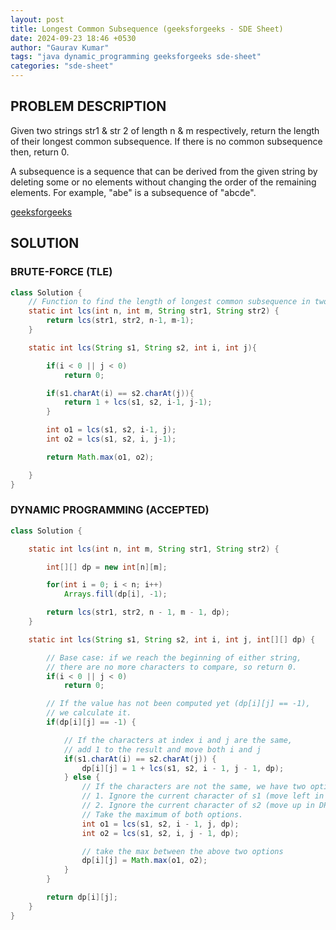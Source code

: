 ```yaml
---
layout: post
title: Longest Common Subsequence (geeksforgeeks - SDE Sheet)
date: 2024-09-23 18:46 +0530
author: "Gaurav Kumar"
tags: "java dynamic_programming geeksforgeeks sde-sheet"
categories: "sde-sheet"
---
```


## PROBLEM DESCRIPTION

Given two strings str1 & str 2 of length n & m respectively, return the length of their longest common subsequence. If there is no common subsequence then, return 0.

A subsequence is a sequence that can be derived from the given string by deleting some or no elements without changing the order of the remaining elements. For example, "abe" is a subsequence of "abcde".

[geeksforgeeks](https://www.geeksforgeeks.org/problems/longest-common-subsequence-1587115620/1?page=9)

## SOLUTION

### BRUTE-FORCE (TLE)

```java
class Solution {
    // Function to find the length of longest common subsequence in two strings.
    static int lcs(int n, int m, String str1, String str2) {
        return lcs(str1, str2, n-1, m-1);
    }

    static int lcs(String s1, String s2, int i, int j){

        if(i < 0 || j < 0)
            return 0;

        if(s1.charAt(i) == s2.charAt(j)){
            return 1 + lcs(s1, s2, i-1, j-1);
        }

        int o1 = lcs(s1, s2, i-1, j);
        int o2 = lcs(s1, s2, i, j-1);

        return Math.max(o1, o2);

    }
}
```

### DYNAMIC PROGRAMMING (ACCEPTED)

```java
class Solution {

    static int lcs(int n, int m, String str1, String str2) {

        int[][] dp = new int[n][m];

        for(int i = 0; i < n; i++)
            Arrays.fill(dp[i], -1);

        return lcs(str1, str2, n - 1, m - 1, dp);
    }

    static int lcs(String s1, String s2, int i, int j, int[][] dp) {

        // Base case: if we reach the beginning of either string,
        // there are no more characters to compare, so return 0.
        if(i < 0 || j < 0)
            return 0;

        // If the value has not been computed yet (dp[i][j] == -1),
        // we calculate it.
        if(dp[i][j] == -1) {

            // If the characters at index i and j are the same,
            // add 1 to the result and move both i and j
            if(s1.charAt(i) == s2.charAt(j)) {
                dp[i][j] = 1 + lcs(s1, s2, i - 1, j - 1, dp);
            } else {
                // If the characters are not the same, we have two options:
                // 1. Ignore the current character of s1 (move left in DP table).
                // 2. Ignore the current character of s2 (move up in DP table).
                // Take the maximum of both options.
                int o1 = lcs(s1, s2, i - 1, j, dp);
                int o2 = lcs(s1, s2, i, j - 1, dp);

                // take the max between the above two options
                dp[i][j] = Math.max(o1, o2);
            }
        }

        return dp[i][j];
    }
}
```
